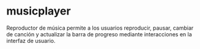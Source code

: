# musicplayer
Reproductor de música permite a los usuarios reproducir, pausar, cambiar de canción y actualizar la barra de progreso mediante interacciones en la interfaz de usuario.
